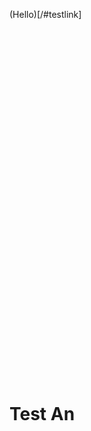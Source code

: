 
(Hello)[/#testlink]

<br/>
<br/>
<br/>
<br/>
<br/>
<br/><br/>
<br/>
<br/>
<br/><br/><br/><br/><br/><br/><br/><br/><br/><br/><br/><br/><br/><br/><br/><br/><br/><br/><br/><br/><br/><br/><br/><br/>

# Test An <a name="testlink"></a>
